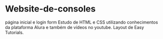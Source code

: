 # Website-de-consoles
página inicial e login form
Estudo de HTML e CSS utilizando conhecimentos da plataforma Alura e também de vídeos no youtube. Layout de  Easy Tutorials.
